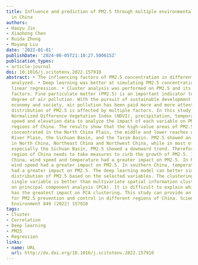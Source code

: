 ```yaml
---
title: Influence and prediction of PM2.5 through multiple environmental variables
  in China
authors:
- Haoyu Jin
- Xiaohong Chen
- Ruida Zhong
- Moyang Liu
date: '2022-01-01'
publishDate: '2024-06-05T21:10:27.500615Z'
publication_types:
- article-journal
doi: 10.1016/j.scitotenv.2022.157910
abstract: • The influencing factors of PM2.5 concentration in different regions were
  analyzed. • Deep learning was better at simulating PM2.5 concentration than multiple
  linear regression. • Cluster analysis was performed on PM2.5 and its influencing
  factors. Fine particulate matter (PM2.5) is an important indicator to measure the
  degree of air pollution. With the pursuit of sustainable development of China's
  economy and society, air pollution has been paid more and more attention. The spatial
  distribution of PM2.5 is affected by multiple factors. In this study, we selected
  Normalized Difference Vegetation Index (NDVI), precipitation, temperature, wind
  speed and elevation data to analyze the impact of each variable on PM2.5 in different
  regions of China. The results show that the high-value areas of PM2.5 were mainly
  concentrated in the North China Plain, the middle and lower reaches of the Yangtze
  River Plain, the Sichuan Basin, and the Tarim Basin. PM2.5 showed an upward trend
  in North China, Northeast China and Northwest China, while in most of South China,
  especially the Sichuan Basin, PM2.5 showed a downward trend. Therefore, the northern
  region of China needs to take measures to curb the growth of PM2.5. In Northwest
  China, wind speed and temperature had a greater impact on PM2.5. In North China,
  wind speed had a greater impact on PM2.5. In southern China, temperature and NDVI
  had a greater impact on PM2.5. The deep learning model can better simulate the spatial
  distribution of PM2.5 based on the selected variables. The clustering effect of
  single variable is better than multivariate spatial information clustering based
  on principal component analysis (PCA). It is difficult to explain which variable
  has the greatest impact on PCA clustering. This study can provide an important reference
  for PM2.5 prevention and control in different regions of China. Science of the Total
  Environment 849 (2022) 157910
tags:
- Cluster
- Correlation
- Deep learning
- PM25
- Regression
links:
- name: URL
  url: http://dx.doi.org/10.1016/j.scitotenv.2022.157910
---
```

